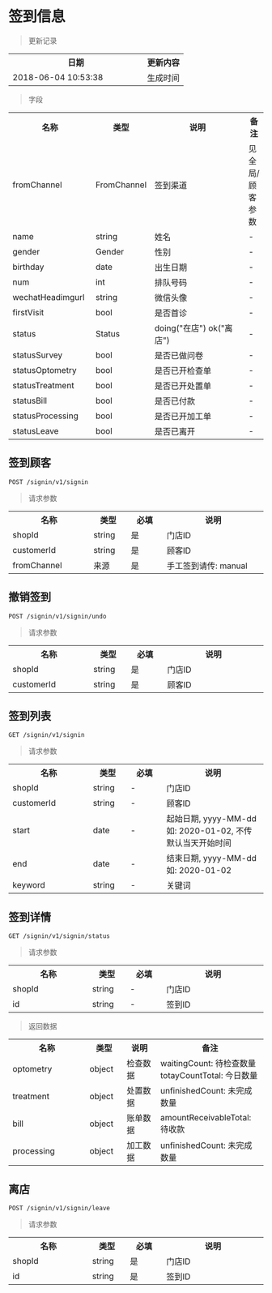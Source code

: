 # 签到信息

> 更新记录

<table>
    <tr>
        <th style="width:250px;">日期</th>
        <th>更新内容</th>
    </tr>
    <tr>
        <td>2018-06-04 10:53:38</td>
        <td>生成时间</td>
    </tr>
</table>

> 字段

<table>
    <tr>
        <th style="width:150px;">名称</th>
        <th style="width:60px;">类型</th>
        <th style="width:200px;">说明</th>
        <th>备注</th>
    </tr>
    <tr>
        <td>fromChannel</td>
        <td>FromChannel</td>
        <td>签到渠道</td>
        <td>见全局/顾客参数</td>
    </tr>
    <tr>
        <td>name</td>
        <td>string</td>
        <td>姓名</td>
        <td>-</td>
    </tr>
    <tr>
        <td>gender</td>
        <td>Gender</td>
        <td>性别</td>
        <td>-</td>
    </tr>
    <tr>
        <td>birthday</td>
        <td>date</td>
        <td>出生日期</td>
        <td>-</td>
    </tr>
    <tr>
        <td>num</td>
        <td>int</td>
        <td>排队号码</td>
        <td>-</td>
    </tr>    
    <tr>
        <td>wechatHeadimgurl</td>
        <td>string</td>
        <td>微信头像</td>
        <td>-</td>
    </tr>
    <tr>
        <td>firstVisit</td>
        <td>bool</td>
        <td>是否首诊</td>
        <td>-</td>
    </tr>
    <tr>
        <td>status</td>
        <td>Status</td>
        <td>doing("在店") ok("离店")</td>
        <td>-</td>
    </tr>
    <tr>
        <td>statusSurvey</td>
        <td>bool</td>
        <td>是否已做问卷</td>
        <td>-</td>
    </tr>
    <tr>
        <td>statusOptometry</td>
        <td>bool</td>
        <td>是否已开检查单</td>
        <td>-</td>
    </tr>
    <tr>
        <td>statusTreatment</td>
        <td>bool</td>
        <td>是否已开处置单</td>
        <td>-</td>
    </tr>
    <tr>
        <td>statusBill</td>
        <td>bool</td>
        <td>是否已付款</td>
        <td>-</td>
    </tr>
    <tr>
        <td>statusProcessing</td>
        <td>bool</td>
        <td>是否已开加工单</td>
        <td>-</td>
    </tr>
    <tr>
        <td>statusLeave</td>
        <td>bool</td>
        <td>是否已离开</td>
        <td>-</td>
    </tr>
</table>

## 签到顾客

```
POST /signin/v1/signin
```

>请求参数
<table>
    <tr>
        <th style="width:150px;">名称</th>
        <th style="width:60px;">类型</th>
        <th style="width:60px;">必填</th>
        <th style="width:200px;">说明</th>
    </tr>
    <tr>
        <td>shopId</td>
        <td>string</td>
        <td>是</td>
        <td>门店ID</td>
    </tr>
    <tr>
        <td>customerId</td>
        <td>string</td>
        <td>是</td>
        <td>顾客ID</td>
    </tr>
    <tr>
        <td>fromChannel</td>
        <td>来源</td>
        <td>是</td>
        <td>手工签到请传: manual</td>
    </tr>
</table>

## 撤销签到

```
POST /signin/v1/signin/undo
```

>请求参数
<table>
    <tr>
        <th style="width:150px;">名称</th>
        <th style="width:60px;">类型</th>
        <th style="width:60px;">必填</th>
        <th style="width:200px;">说明</th>
    </tr>
    <tr>
        <td>shopId</td>
        <td>string</td>
        <td>是</td>
        <td>门店ID</td>
    </tr>
    <tr>
        <td>customerId</td>
        <td>string</td>
        <td>是</td>
        <td>顾客ID</td>
    </tr>
</table>

## 签到列表

```
GET /signin/v1/signin
```

>请求参数

<table>
    <tr>
        <th style="width:150px;">名称</th>
        <th style="width:60px;">类型</th>
        <th style="width:60px;">必填</th>
        <th style="width:200px;">说明</th>
    </tr>
    <tr>
        <td>shopId</td>
        <td>string</td>
        <td>-</td>
        <td>门店ID</td>
    </tr>
    <tr>
        <td>customerId</td>
        <td>string</td>
        <td>-</td>
        <td>顾客ID</td>
    </tr>
    <tr>
        <td>start</td>
        <td>date</td>
        <td>-</td>
        <td>起始日期, yyyy-MM-dd 如: 2020-01-02, 不传默认当天开始时间</td>
    </tr>
    <tr>
        <td>end</td>
        <td>date</td>
        <td>-</td>
        <td>结束日期, yyyy-MM-dd 如: 2020-01-02</td>
    </tr>
    <tr>
        <td>keyword</td>
        <td>string</td>
        <td>-</td>
        <td>关键词</td>
    </tr>
</table>

## 签到详情

```
GET /signin/v1/signin/status
```

>请求参数

<table>
    <tr>
        <th style="width:150px;">名称</th>
        <th style="width:60px;">类型</th>
        <th style="width:60px;">必填</th>
        <th style="width:200px;">说明</th>
    </tr>
    <tr>
        <td>shopId</td>
        <td>string</td>
        <td>-</td>
        <td>门店ID</td>
    </tr>
    <tr>
        <td>id</td>
        <td>string</td>
        <td>-</td>
        <td>签到ID</td>
    </tr>
</table>

>返回数据

<table>
    <tr>
        <th style="width:150px;">名称</th>
        <th style="width:60px;">类型</th>
        <th style="width:60px;">说明</th>
        <th style="width:200px;">备注</th>
    </tr>
    <tr>
        <td>optometry</td>
        <td>object</td>
        <td>检查数据</td>
        <td>waitingCount: 待检查数量 totayCountTotal: 今日数量</td>
    </tr>
    <tr>
        <td>treatment</td>
        <td>object</td>
        <td>处置数据</td>
        <td>unfinishedCount: 未完成数量</td>
    </tr>
    <tr>
        <td>bill</td>
        <td>object</td>
        <td>账单数据</td>
        <td>amountReceivableTotal: 待收款</td>
    </tr>
    <tr>
        <td>processing</td>
        <td>object</td>
        <td>加工数据</td>
        <td>unfinishedCount: 未完成数量</td>
    </tr>
</table>

## 离店

```
POST /signin/v1/signin/leave
```

>请求参数
<table>
    <tr>
        <th style="width:150px;">名称</th>
        <th style="width:60px;">类型</th>
        <th style="width:60px;">必填</th>
        <th style="width:200px;">说明</th>
    </tr>
    <tr>
        <td>shopId</td>
        <td>string</td>
        <td>是</td>
        <td>门店ID</td>
    </tr>
    <tr>
        <td>id</td>
        <td>string</td>
        <td>是</td>
        <td>签到ID</td>
    </tr>
</table>